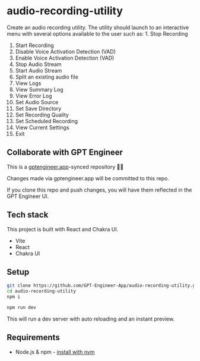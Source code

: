 # audio-recording-utility

Create an audio recording utility. The utility should launch to an interactive menu with several options available to the user such as: 1. Stop Recording
1. Start Recording
2. Disable Voice Activation Detection (VAD)
2. Enable Voice Activation Detection (VAD)
3. Stop Audio Stream
3. Start Audio Stream
4. Split an existing audio file
5. View Logs
6. View Summary Log
7. View Error Log
8. Set Audio Source
9. Set Save Directory
10. Set Recording Quality
11. Set Scheduled Recording
12. View Current Settings
13. Exit

## Collaborate with GPT Engineer

This is a [gptengineer.app](https://gptengineer.app)-synced repository 🌟🤖

Changes made via gptengineer.app will be committed to this repo.

If you clone this repo and push changes, you will have them reflected in the GPT Engineer UI.

## Tech stack

This project is built with React and Chakra UI.

- Vite
- React
- Chakra UI

## Setup

```sh
git clone https://github.com/GPT-Engineer-App/audio-recording-utility.git
cd audio-recording-utility
npm i
```

```sh
npm run dev
```

This will run a dev server with auto reloading and an instant preview.

## Requirements

- Node.js & npm - [install with nvm](https://github.com/nvm-sh/nvm#installing-and-updating)
